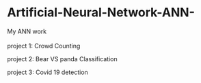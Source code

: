 # Artificial-Neural-Network-ANN-
My ANN work <br>
<br>
 project 1:    Crowd Counting <br>

 project 2:    Bear VS panda Classification <br>

 project 3:    Covid 19 detection<br>
 
 



